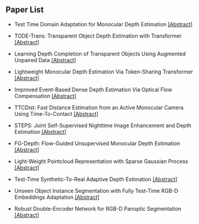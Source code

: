 ## Paper List

- Test Time Domain Adaptation for Monocular Depth Estimation
[[Abstract]](https://events.infovaya.com/presentation?id=92165)

- TODE-Trans: Transparent Object Depth Estimation with Transformer
[[Abstract]](https://events.infovaya.com/presentation?id=92168)

- Learning Depth Completion of Transparent Objects Using Augmented Unpaired Data
[[Abstract]](https://events.infovaya.com/presentation?id=92171)

- Lightweight Monocular Depth Estimation Via Token-Sharing Transformer
[[Abstract]](https://events.infovaya.com/presentation?id=92174)

- Improved Event-Based Dense Depth Estimation Via Optical Flow Compensation
[[Abstract]](https://events.infovaya.com/presentation?id=92177)

- TTCDist: Fast Distance Estimation from an Active Monocular Camera Using Time-To-Contact
[[Abstract]](https://events.infovaya.com/presentation?id=92180)

- STEPS: Joint Self-Supervised Nighttime Image Enhancement and Depth Estimation
[[Abstract]](https://events.infovaya.com/presentation?id=92183)

- FG-Depth: Flow-Guided Unsupervised Monocular Depth Estimation
[[Abstract]](https://events.infovaya.com/presentation?id=92186)

- Light-Weight Pointcloud Representation with Sparse Gaussian Process
[[Abstract]](https://events.infovaya.com/presentation?id=92189)

- Test-Time Synthetic-To-Real Adaptive Depth Estimation
[[Abstract]](https://events.infovaya.com/presentation?id=92192)

- Unseen Object Instance Segmentation with Fully Test-Time RGB-D Embeddings Adaptation
[[Abstract]](https://events.infovaya.com/presentation?id=92195)

- Robust Double-Encoder Network for RGB-D Panoptic Segmentation
[[Abstract]](https://events.infovaya.com/presentation?id=92198)

